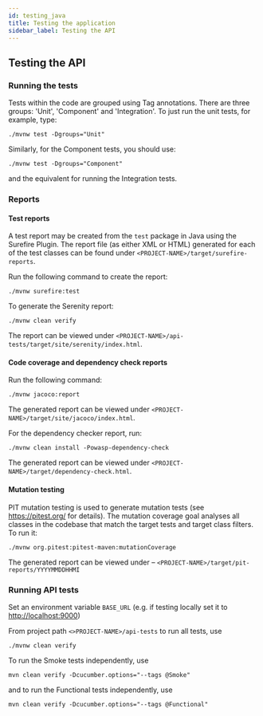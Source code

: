 ```yaml
---
id: testing_java
title: Testing the application
sidebar_label: Testing the API
---
```


## Testing the API

### Running the tests

Tests within the code are grouped using Tag annotations. There are three groups: 'Unit', 'Component' and 'Integration'. To just run the unit tests, for example, type:

```text
./mvnw test -Dgroups="Unit"
```

Similarly, for the Component tests, you should use:

```text
./mvnw test -Dgroups="Component"
```

and the equivalent for running the Integration tests.

### Reports

#### Test reports

A test report may be created from the `test` package in Java using the Surefire Plugin.
The report file (as either XML or HTML) generated for each of the test classes can be found under `<PROJECT-NAME>/target/surefire-reports`.

Run the following command to create the report:

```text
./mvnw surefire:test
```

To generate the Serenity report:

```text
./mvnw clean verify
```

The report can be viewed under `<PROJECT-NAME>/api-tests/target/site/serenity/index.html`.

#### Code coverage and dependency check reports

Run the following command:

```text
./mvnw jacoco:report
```

The generated report can be viewed under `<PROJECT-NAME>/target/site/jacoco/index.html`.

For the dependency checker report, run:

```text
./mvnw clean install -Powasp-dependency-check
```

The generated report can be viewed under `<PROJECT-NAME>/target/dependency-check.html`.

#### Mutation testing

PIT mutation testing is used to generate mutation tests (see <https://pitest.org/> for details).
The mutation coverage goal analyses all classes in the codebase that match the target tests and target class filters.
To run it:

```text
./mvnw org.pitest:pitest-maven:mutationCoverage
```

The generated report can be viewed under – `<PROJECT-NAME>/target/pit-reports/YYYYMMDDHHMI`

### Running API tests

Set an environment variable `BASE_URL` (e.g. if testing locally set it to <http://localhost:9000>)

From project path `<>PROJECT-NAME>/api-tests` to run all tests, use

```text
./mvnw clean verify
```

To run the Smoke tests independently, use

```text
mvn clean verify -Dcucumber.options="--tags @Smoke"
```

and to run the Functional tests independently, use

```text
mvn clean verify -Dcucumber.options="--tags @Functional"
```

